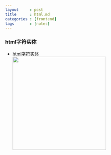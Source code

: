 ```yaml
---
layout     : post
title      : html.md
categories : [frontend]
tags       : [notes]
---
```


### html字符实体
- [html字符实体](http://www.w3school.com.cn/html/html_entities.asp)
<br><img src="http://7xqql4.com1.z0.glb.clouddn.com/html_entities.png" height="300" width="300"><br>
